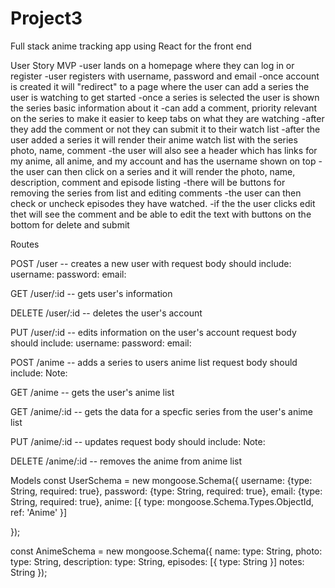# Project3
Full stack anime tracking app using React for the front end


User Story
  MVP
  -user lands on a homepage where they can log in or register 
  -user registers with username, password and email
  -once account is created it will "redirect" to a page where the user can add a series the user is watching to get started
  -once a series is selected the user is shown the series basic information about it
  -can add a comment, priority relevant on the series to make it easier to keep tabs on what they are watching
  -after they add the comment or not they can submit it to their watch list 
  -after the user added a series it will render their anime watch list with the series photo, name, comment
  -the user will also see a header which has links for my anime, all anime, and my account and has the username shown on top
  -the user can then click on a series and it will render the photo, name, description, comment and episode listing
  -there will be buttons for removing the series from list and editing comments
  -the user can then check or uncheck episodes they have watched.
  -if the the user clicks edit thet will see the comment and be able to edit the text with buttons on the bottom for delete and submit 
  
  
Routes

POST /user -- creates a new user with
  request body should include:
      username:
      password:
      email:

GET /user/:id -- gets user's information

DELETE /user/:id -- deletes the user's account

PUT /user/:id -- edits information on the user's account
  request body should include:
      username:
      password:
      email:




POST /anime -- adds a series to users anime list
  request body should include:
       Note:
     

GET /anime -- gets the user's anime list

GET /anime/:id -- gets the data for a specfic series from the user's anime list

PUT /anime/:id -- updates 
  request body should include:
      Note:
    
DELETE /anime/:id -- removes the anime from anime list




Models
const UserSchema = new mongoose.Schema({
  username: {type: String, required: true},
  password: {type: String, required: true},
  email: {type: String, required: true},
  anime: [{
    type: mongoose.Schema.Types.ObjectId,
    ref: 'Anime'
  }]
  
});

const AnimeSchema = new mongoose.Schema({
  name: type: String,
  photo: type: String,
  description: type: String,
  episodes: [{
    type: String
  }]
  notes: String
});

